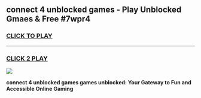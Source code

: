 
## connect 4 unblocked games - Play Unblocked Gmaes & Free #7wpr4
<h3>
<a href="https://news.freeplayer.one?title=connect_4_unblocked_games&ref=03M">CLICK TO PLAY</a></h3>
<hr>

<h3>
<a href="https://news.freeplayer.one?title=connect_4_unblocked_games&ref=03M">CLICK 2 PLAY</a>
  
</h3>

<a href="https://news.freeplayer.one?title=connect_4_unblocked_games&ref=03M"><img src="https://clearcache.store/games.png"></a>


**connect 4 unblocked games games unblocked: Your Gateway to Fun and Accessible Online Gaming**
